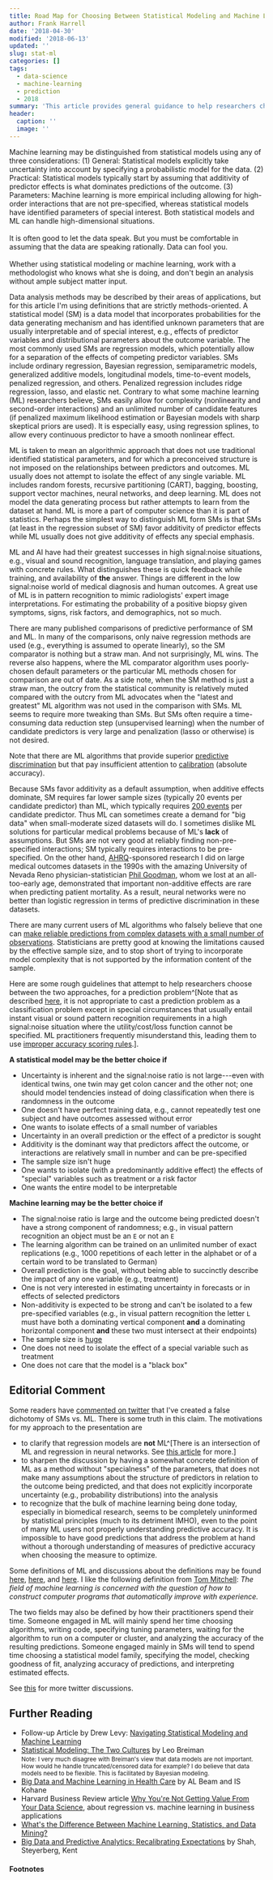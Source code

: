 ```yaml
---
title: Road Map for Choosing Between Statistical Modeling and Machine Learning
author: Frank Harrell
date: '2018-04-30'
modified: '2018-06-13'
updated: ''
slug: stat-ml
categories: []
tags:
  - data-science
  - machine-learning
  - prediction
  - 2018
summary: 'This article provides general guidance to help researchers choose between machine learning and statistical modeling for a prediction project.'
header:
  caption: ''
  image: ''
---
```

<p class="rquote">
Machine learning may be distinguished from statistical models using any of three considerations: (1) General: Statistical models explicitly take uncertainty into account by specifying a probabilistic model for the data. (2) Practical: Statistical models typically start by assuming that additivity of predictor effects is what dominates predictions of the outcome. (3) Parameters: Machine learning is more empirical including allowing for high-order interactions that are not pre-specified, whereas statistical models have identified parameters of special interest.  Both statistical models and ML can handle high-dimensional situations.
<br><br>
It is often good to let the data speak.  But you must be comfortable in assuming that the data are speaking rationally.  Data can fool you.<br><br>Whether using statistical modeling or machine learning, work with a methodologist who knows what she is doing, and don't begin an analysis without ample subject matter input.
</p>

Data analysis methods may be described by their areas of applications, but for this article I'm using definitions that are strictly methods-oriented.  A statistical model (SM) is a data model that incorporates probabilities for the data generating mechanism and has identified unknown parameters that are usually interpretable and of special interest, e.g., effects of predictor variables and distributional parameters about the outcome variable.  The most commonly used SMs are regression models, which potentially allow for a separation of the effects of competing predictor variables.  SMs include ordinary regression, Bayesian regression, semiparametric models, generalized additive models, longitudinal models, time-to-event models, penalized regression, and others.  Penalized regression includes ridge regression, lasso, and elastic net.  Contrary to what some machine learning (ML) researchers believe, SMs easily allow for complexity (nonlinearity and second-order interactions) and an unlimited number of candidate features (if penalized maximum likelihood estimation or Bayesian models with sharp skeptical priors are used).  It is especially easy, using regression splines, to allow every continuous predictor to have a smooth nonlinear effect.

ML is taken to mean an algorithmic approach that does not use traditional identified statistical parameters, and for which a preconceived structure is not imposed on the relationships between predictors and outcomes.  ML usually does not attempt to isolate the effect of any single variable.  ML includes random forests, recursive partitioning (CART), bagging, boosting, support vector machines, neural networks, and deep learning.  ML does not model the data generating process but rather attempts to learn from the dataset at hand.  ML is more a part of computer science than it is part of statistics.  Perhaps the simplest way to distinguish ML form SMs is that SMs (at least in the regression subset of SM) favor additivity of predictor effects while ML usually does not give additivity of effects any special emphasis.

ML and AI have had their greatest successes in high signal:noise situations, e.g., visual and sound recognition, language translation, and playing games with concrete rules.  What distinguishes these is quick feedback while training, and availability of **the** answer.  Things are different in the low signal:noise world of medical diagnosis and human outcomes.  A great use of ML is in pattern recognition to mimic radiologists' expert image interpretations.  For estimating the probability of a positive biopsy given symptoms, signs, risk factors, and demographics, not so much.

There are many published comparisons of predictive performance of SM and ML.  In many of the comparisons, only naive regression methods are used (e.g., everything is assumed to operate linearly), so the SM comparator is nothing but a straw man.  And not surprisingly, ML wins.  The reverse also happens, where the ML comparator algorithm uses poorly-chosen default parameters or the particular ML methods chosen for comparison are out of date.  As a side note, when the SM method is just a straw man, the outcry from the statistical community is relatively muted compared with the outcry from ML advocates when the "latest and greatest" ML algorithm was not used in the comparison with SMs.  ML seems to require more tweaking than SMs.  But SMs often require a time-consuming data reduction step (unsupervised learning) when the number of candidate predictors is very large and penalization (lasso or otherwise) is not desired.

Note that there are ML algorithms that provide superior [predictive discrimination](https://www.ncbi.nlm.nih.gov/pmc/articles/PMC3575184) but that pay insufficient attention to [calibration](http://fharrell.com/post/medml) (absolute accuracy).

Because SMs favor additivity as a default assumption, when additive effects dominate, SM requires far lower sample sizes (typically 20 events per candidate predictor) than ML, which typically requires [200 events](https://bmcmedresmethodol.biomedcentral.com/articles/10.1186/1471-2288-14-137) per candidate predictor.  Thus ML can sometimes create a demand for "big data" when small-moderate sized datasets will do.  I sometimes dislike ML solutions for particular medical problems because of ML's **lack** of assumptions.  But SMs are not very good at reliably finding non-pre-specified interactions; SM typically requires interactions to be pre-specified.  On the other hand, [AHRQ](https://www.ahrq.gov)-sponsored research I did on large medical outcomes datasets in the 1990s with the amazing University of Nevada Reno physician-statistician [Phil Goodman](https://www.legacy.com/obituaries/rgj/obituary.aspx?n=phil-goodman&pid=144885798), whom we lost at an all-too-early age, demonstrated that important non-additive effects are rare when predicting patient mortality.  As a result, neural networks were no better than logistic regression in terms of predictive discrimination in these datasets.

There are many current users of ML algorithms who falsely believe that one can [make reliable predictions from complex datasets with a small number of observations](http://fharrell.com/post/ml-sample-size).  Statisticians are pretty good at knowing the limitations caused by the effective sample size, and to stop short of trying to incorporate model complexity that is not supported by the information content of the sample.

Here are some rough guidelines that attempt to help researchers choose between the two approaches, for a prediction problem^[Note that as described [here](http://fharrell.com/post/classification), it is not appropriate to cast a prediction problem as a classification problem except in special circumstances that usually entail instant visual or sound pattern recognition requirements in a high signal:noise situation where the utility/cost/loss function cannot be specified.  ML practitioners frequently misunderstand this, leading them to use [improper accuracy scoring rules](http://www.fharrell.com/post/class-damage).].

**A statistical model may be the better choice if**

*  Uncertainty is inherent and the signal:noise ratio is not large---even with identical twins, one twin may get colon cancer and the other not; one should model tendencies instead of doing classification when there is randomness in the outcome
*  One doesn't have perfect training data, e.g., cannot repeatedly test one subject and have outcomes assessed without error
*  One wants to isolate effects of a small number of variables
*  Uncertainty in an overall prediction or the effect of a predictor is sought
*  Additivity is the dominant way that predictors affect the outcome, or interactions are relatively small in number and can be pre-specified
*  The sample size isn't huge
*  One wants to isolate (with a predominantly additive effect) the effects of "special" variables such as treatment or a risk factor
*  One wants the entire model to be interpretable

**Machine learning may be the better choice if**

*  The signal:noise ratio is large and the outcome being predicted doesn't have a strong component of randomness; e.g., in visual pattern recognition an object must be an `E` or not an `E`
*  The learning algorithm can be trained on an unlimited number of exact replications (e.g., 1000 repetitions of each letter in the alphabet or of a certain word to be translated to German)
*  Overall prediction is the goal, without being able to succinctly describe the impact of any one variable (e.g., treatment)
*  One is not very interested in estimating uncertainty in forecasts or in effects of selected predictors
*  Non-additivity is expected to be strong and can't be isolated to a few pre-specified variables (e.g., in visual pattern recognition the letter `L` must have both a dominating vertical component **and** a dominating horizontal component **and** these two must intersect at their endpoints) 
*  The sample size is [huge](https://bmcmedresmethodol.biomedcentral.com/articles/10.1186/1471-2288-14-137)
*  One does not need to isolate the effect of a special variable such as treatment
*  One does not care that the model is a "black box"

## Editorial Comment
Some readers have [commented on twitter](https://twitter.com/samfin55/status/991031725189984258) that I've created a false dichotomy of SMs vs. ML.  There is some truth in this claim.  The motivations for my approach to the presentation are

*  to clarify that regression models are **not** ML^[There is an intersection of ML and regression in neural networks.  See [this article](https://onlinelibrary.wiley.com/doi/abs/10.1002/sim.4780140108) for more.]
*  to sharpen the discussion by having a somewhat concrete definition of ML as a method without "specialness" of the parameters, that does not make many assumptions about the structure of predictors in relation to the outcome being predicted, and that does not explicitly incorporate uncertainty (e.g., probability distributions) into the analysis
*  to recognize that the bulk of machine learning being done today, especially in biomedical research, seems to be completely uninformed by statistical principles (much to its detriment IMHO), even to the point of many ML users not properly understanding predictive accuracy.  It is impossible to have good predictions that address the problem at hand without a thorough understanding of measures of predictive accuracy when choosing the measure to optimize.

Some definitions of ML and discussions about the definitions may be found [here](https://www.techemergence.com/what-is-machine-learning), [here](https://machinelearningmastery.com/what-is-machine-learning), and [here](https://stackoverflow.com/questions/2620343).  I like the following definition from [Tom Mitchell](http://www.amazon.com/dp/0070428077?tag=inspiredalgor-20): _The field of machine learning is concerned with the question of how to construct computer programs that automatically improve with experience._

The two fields may also be defined by how their practitioners spend their time. Someone engaged in ML will mainly spend her time choosing algorithms, writing code, specifying tuning parameters, waiting for the algorithm to run on a computer or cluster, and analyzing the accuracy of the resulting predictions.  Someone engaged mainly in SMs will tend to spend time choosing a statistical model family, specifying the model, checking goodness of fit, analyzing accuracy of predictions, and interpreting estimated effects.

See [this](https://twitter.com/f2harrell/status/990991631900921857) for more twitter discussions.

## Further Reading
*  Follow-up Article by Drew Levy: [Navigating Statistical Modeling and Machine Learning](/post/stat-ml2)
*  [Statistical Modeling: The Two Cultures](http://www2.math.uu.se/~thulin/mm/breiman.pdf) by Leo Breiman <br><small>Note: I very much disagree with Breiman's view that data models are not important.  How would he handle truncated/censored data for example?  I do believe that data models need to be flexible.  This is facilitated by Bayesian modeling.</small>
*  [Big Data and Machine Learning in Health Care](https://jamanetwork.com/journals/jama/article-abstract/2675024) by AL Beam and IS Kohane
*  Harvard Business Review article [Why You're Not Getting Value From Your Data Science](https://hbr.org/2016/12/why-youre-not-getting-value-from-your-data-science), about regression vs. machine learning in business applications
*  [What's the Difference Between Machine Learning, Statistics, and Data Mining?](http://www.sharpsightlabs.com/blog/difference-machine-learning-statistics-data-mining)
*  [Big Data and Predictive Analytics: Recalibrating Expectations](https://jamanetwork.com/journals/jama/fullarticle/2683125) by Shah, Steyerberg, Kent

#### Footnotes
